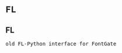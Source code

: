 

<a name="FL"></a>

# `FL`


<h2>FL</h2> <div class="module">  <div class="docstring">

<pre class="doc" markdown="0">old FL-Python interface for FontGate</pre>

</div></div>
